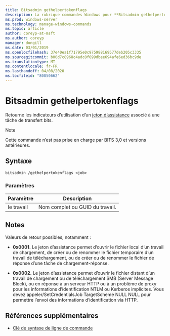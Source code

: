 ```yaml
---
title: Bitsadmin gethelpertokenflags
description: La rubrique commandes Windows pour **Bitsadmin gethelpertokenflags**, qui retourne les indicateurs d’utilisation d’un jeton d’assistance associé à une tâche de transfert bits.
ms.prod: windows-server
ms.technology: manage-windows-commands
ms.topic: article
author: coreyp-at-msft
ms.author: coreyp
manager: dongill
ms.date: 03/01/2019
ms.openlocfilehash: 37e40ea1f71795e0c975988169577deb205c3335
ms.sourcegitcommit: b00d7c8968c4adc8f699dbee694afe6ed36bc9de
ms.translationtype: MT
ms.contentlocale: fr-FR
ms.lasthandoff: 04/08/2020
ms.locfileid: "80850662"
---
```

# <a name="bitsadmin-gethelpertokenflags"></a>Bitsadmin gethelpertokenflags

Retourne les indicateurs d’utilisation d’un [jeton d’assistance](https://docs.microsoft.com/windows/win32/bits/helper-tokens-for-bits-transfer-jobs) associé à une tâche de transfert bits.

> [!NOTE]
> Cette commande n’est pas prise en charge par BITS 3,0 et versions antérieures.

## <a name="syntax"></a>Syntaxe

```
bitsadmin /gethelpertokenflags <job>
```

### <a name="parameters"></a>Paramètres

| Paramètre | Description |
| -------------- | -------------- |
| le travail | Nom complet ou GUID du travail. |

## <a name="remarks"></a>Notes

Valeurs de retour possibles, notamment :

- **0x0001.** Le jeton d’assistance permet d’ouvrir le fichier local d’un travail de chargement, de créer ou de renommer le fichier temporaire d’un travail de téléchargement, ou de créer ou de renommer le fichier de réponse d’une tâche de chargement-réponse.

- **0x0002.** Le jeton d’assistance permet d’ouvrir le fichier distant d’un travail de chargement ou de téléchargement SMB (Server Message Block), ou en réponse à un serveur HTTP ou à un problème de proxy pour les informations d’identification NTLM ou Kerberos implicites. Vous devez appeler/SetCredentialsJob TargetScheme NULL NULL pour permettre l’envoi des informations d’identification via HTTP.

## <a name="additional-references"></a>Références supplémentaires

- [Clé de syntaxe de ligne de commande](command-line-syntax-key.md)
